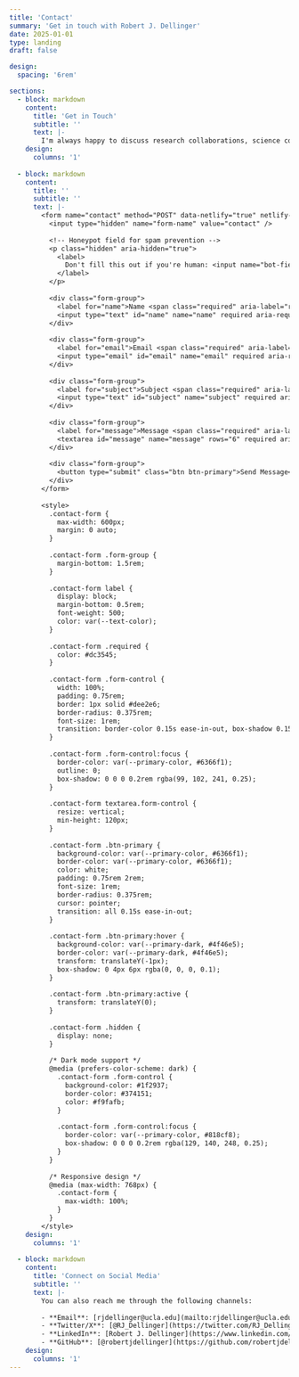 ```yaml
---
title: 'Contact'
summary: 'Get in touch with Robert J. Dellinger'
date: 2025-01-01
type: landing
draft: false

design:
  spacing: '6rem'

sections:
  - block: markdown
    content:
      title: 'Get in Touch'
      subtitle: ''
      text: |-
        I'm always happy to discuss research collaborations, science communication opportunities, or answer questions about my work. Feel free to reach out using the form below or via [email](mailto:rjdellinger@ucla.edu).
    design:
      columns: '1'
  
  - block: markdown
    content:
      title: ''
      subtitle: ''
      text: |-
        <form name="contact" method="POST" data-netlify="true" netlify-honeypot="bot-field" class="contact-form">
          <input type="hidden" name="form-name" value="contact" />
          
          <!-- Honeypot field for spam prevention -->
          <p class="hidden" aria-hidden="true">
            <label>
              Don't fill this out if you're human: <input name="bot-field" />
            </label>
          </p>
          
          <div class="form-group">
            <label for="name">Name <span class="required" aria-label="required">*</span></label>
            <input type="text" id="name" name="name" required aria-required="true" class="form-control" placeholder="Your name" />
          </div>
          
          <div class="form-group">
            <label for="email">Email <span class="required" aria-label="required">*</span></label>
            <input type="email" id="email" name="email" required aria-required="true" class="form-control" placeholder="your.email@example.com" />
          </div>
          
          <div class="form-group">
            <label for="subject">Subject <span class="required" aria-label="required">*</span></label>
            <input type="text" id="subject" name="subject" required aria-required="true" class="form-control" placeholder="Brief subject line" />
          </div>
          
          <div class="form-group">
            <label for="message">Message <span class="required" aria-label="required">*</span></label>
            <textarea id="message" name="message" rows="6" required aria-required="true" class="form-control" placeholder="Your message..."></textarea>
          </div>
          
          <div class="form-group">
            <button type="submit" class="btn btn-primary">Send Message</button>
          </div>
        </form>
        
        <style>
          .contact-form {
            max-width: 600px;
            margin: 0 auto;
          }
          
          .contact-form .form-group {
            margin-bottom: 1.5rem;
          }
          
          .contact-form label {
            display: block;
            margin-bottom: 0.5rem;
            font-weight: 500;
            color: var(--text-color);
          }
          
          .contact-form .required {
            color: #dc3545;
          }
          
          .contact-form .form-control {
            width: 100%;
            padding: 0.75rem;
            border: 1px solid #dee2e6;
            border-radius: 0.375rem;
            font-size: 1rem;
            transition: border-color 0.15s ease-in-out, box-shadow 0.15s ease-in-out;
          }
          
          .contact-form .form-control:focus {
            border-color: var(--primary-color, #6366f1);
            outline: 0;
            box-shadow: 0 0 0 0.2rem rgba(99, 102, 241, 0.25);
          }
          
          .contact-form textarea.form-control {
            resize: vertical;
            min-height: 120px;
          }
          
          .contact-form .btn-primary {
            background-color: var(--primary-color, #6366f1);
            border-color: var(--primary-color, #6366f1);
            color: white;
            padding: 0.75rem 2rem;
            font-size: 1rem;
            border-radius: 0.375rem;
            cursor: pointer;
            transition: all 0.15s ease-in-out;
          }
          
          .contact-form .btn-primary:hover {
            background-color: var(--primary-dark, #4f46e5);
            border-color: var(--primary-dark, #4f46e5);
            transform: translateY(-1px);
            box-shadow: 0 4px 6px rgba(0, 0, 0, 0.1);
          }
          
          .contact-form .btn-primary:active {
            transform: translateY(0);
          }
          
          .contact-form .hidden {
            display: none;
          }
          
          /* Dark mode support */
          @media (prefers-color-scheme: dark) {
            .contact-form .form-control {
              background-color: #1f2937;
              border-color: #374151;
              color: #f9fafb;
            }
            
            .contact-form .form-control:focus {
              border-color: var(--primary-color, #818cf8);
              box-shadow: 0 0 0 0.2rem rgba(129, 140, 248, 0.25);
            }
          }
          
          /* Responsive design */
          @media (max-width: 768px) {
            .contact-form {
              max-width: 100%;
            }
          }
        </style>
    design:
      columns: '1'
      
  - block: markdown
    content:
      title: 'Connect on Social Media'
      subtitle: ''
      text: |-
        You can also reach me through the following channels:
        
        - **Email**: [rjdellinger@ucla.edu](mailto:rjdellinger@ucla.edu)
        - **Twitter/X**: [@RJ_Dellinger](https://twitter.com/RJ_Dellinger)
        - **LinkedIn**: [Robert J. Dellinger](https://www.linkedin.com/in/robertjdellinger/)
        - **GitHub**: [@robertjdellinger](https://github.com/robertjdellinger)
    design:
      columns: '1'
---
```

